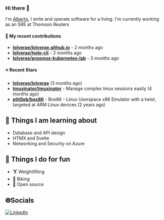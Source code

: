 ### Hi there 👋

I'm [Alberto](https://albertolvera.com), I write and operate software for a living. I'm currently working as an SRE at Thomson Reuters

#### 🚀 My recent contributions
- **[lolverae/lolverae.github.io](https://github.com/lolverae/lolverae.github.io)** - 2 months ago
- **[lolverae/todo-cli](https://github.com/lolverae/todo-cli)** - 2 months ago
- **[lolverae/proxmox-kubernetes-lab](https://github.com/lolverae/proxmox-kubernetes-lab)** - 3 months ago

#### ⭐ Recent Stars
- **[lolverae/lolverae](https://github.com/lolverae/lolverae)** (3 months ago)
- **[tmuxinator/tmuxinator](https://github.com/tmuxinator/tmuxinator)** - Manage complex tmux sessions easily (4 months ago)
- **[ptitSeb/box86](https://github.com/ptitSeb/box86)** - Box86 - Linux Userspace x86 Emulator with a twist, targeted at ARM Linux devices (2 years ago)

## 📖 Things I am learning about

- Database and API design
- HTMX and Svelte
- Networking and Security on Azure

## 💪 Things I do for fun

- 🏋 Weightlifting
- 🚴 Biking
- 🤼 Open source

## 🌐Socials
[![LinkedIn](https://img.shields.io/badge/LinkedIn-%230077B5.svg?logo=linkedin&logoColor=white)](https://www.linkedin.com/in/luis-alberto-olvera/)
